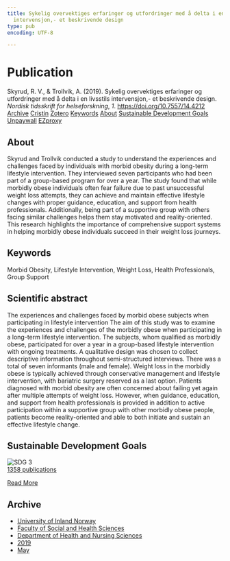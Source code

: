 ```yaml
---
title: Sykelig overvektiges erfaringer og utfordringer med å delta i en livsstils
  intervensjon,- et beskrivende design
type: pub
encoding: UTF-8

---
```

<h1>Publication</h1>
<article id="csl-bib-container-WTU9MBTA" class="csl-bib-container">
  <div class="csl-bib-body"> <div class="csl-entry">Skyrud, R. V., &#38; Trollvik, A. (2019). Sykelig overvektiges erfaringer og utfordringer med å delta i en livsstils intervensjon,- et beskrivende design. <i>Nordisk tidsskrift for helseforskning</i>, <i>1</i>. <a href="https://doi.org/10.7557/14.4212">https://doi.org/10.7557/14.4212</a></div> </div>
  <div class="csl-bib-buttons">
    <a href="#taxonomy-article-WTU9MBTA" alt="archive" class="csl-bib-button">Archive</a>
    <a href="https://app.cristin.no/results/show.jsf?id=1696326" alt="Cristin" class="csl-bib-button">Cristin</a>
    <a href="http://zotero.org/groups/5881554/items/WTU9MBTA" alt="Zotero" class="csl-bib-button">Zotero</a>
    <a href="#keywords-article-WTU9MBTA" alt="keywords" class="csl-bib-button">Keywords</a>
    <a href="#about-article-WTU9MBTA" alt="about_pub" class="csl-bib-button">About</a>
    <a href="#sdg-article-WTU9MBTA" alt="sdg" class="csl-bib-button">Sustainable Development Goals</a>
    <a href="https://septentrio.uit.no/index.php/helseforsk/article/download/4212/4657" alt="Unpaywall" class="csl-bib-button">Unpaywall</a>
    <a href="https://septentrio.uit.no/index.php/helseforsk/article/download/4212/4657" alt="EZproxy" class="csl-bib-button">EZproxy</a>
  </div>
  <div id="csl-bib-meta-container-WTU9MBTA"></div>
</article>
<div id="csl-bib-meta-WTU9MBTA" class="csl-bib-meta">
  <article id="about-article-WTU9MBTA" class="about_pub-article">
    <h1>About</h1>
    Skyrud and Trollvik conducted a study to understand the experiences and challenges faced by individuals with morbid obesity during a long-term lifestyle intervention. They interviewed seven participants who had been part of a group-based program for over a year. The study found that while morbidly obese individuals often fear failure due to past unsuccessful weight loss attempts, they can achieve and maintain effective lifestyle changes with proper guidance, education, and support from health professionals. Additionally, being part of a supportive group with others facing similar challenges helps them stay motivated and reality-oriented. This research highlights the importance of comprehensive support systems in helping morbidly obese individuals succeed in their weight loss journeys.
  </article>
  <article id="keywords-article-WTU9MBTA" class="keywords-article">
    <h1>Keywords</h1>
    Morbid Obesity, Lifestyle Intervention, Weight Loss, Health Professionals, Group Support
  </article>
  <article id="abstract-article-WTU9MBTA" class="abstract-article">
    <h1>Scientific abstract</h1>
    The experiences and challenges faced by morbid obese subjects when participating in lifestyle intervention  
The aim of this study was to examine the experiences and challenges of the morbidly obese when participating in a long-term lifestyle intervention. The subjects, whom qualified as morbidly obese, participated for over a year in a group-based lifestyle intervention with ongoing treatments. A qualitative design was chosen to collect descriptive information throughout semi-structured interviews. There was a total of seven informants (male and female). Weight loss in the morbidly obese is typically achieved through conservative management and lifestyle intervention, with bariatric surgery reserved as a last option. Patients diagnosed with morbid obesity are often concerned about failing yet again after multiple attempts of weight loss. However, when guidance, education, and support from health professionals is provided in addition to active participation within a supportive group with other morbidly obese people, patients become reality-oriented and able to both initiate and sustain an effective lifestyle change.
  </article>
  <article id="sdg-article-WTU9MBTA" class="sdg-article">
    <h1>Sustainable Development Goals</h1>
    <div class="sdg-container"><div id="sdg3" class="sdg">
        <img src="{{< params subfolder >}}images/sdg/sdg03_en.png" class="image" alt="SDG 3">
        <div class="sdg-overlay">
          <a href="{{< params subfolder >}}en/archive/?sdg=3#archive" class="sdg-publication-count"><span>1358</span> publications</a>
          <p><a href="https://sdgs.un.org/goals/goal3" class="sdg-read-more">Read More</a></p>
        </div>
      </div></div>
  </article>
  <article id="taxonomy-article-WTU9MBTA" class="taxonomy-article">
    <h1>Archive</h1>
    <ul>
      <li><a href="{{< params subfolder >}}en/archive/?key=3DCRN523">University of Inland Norway</a></li>
      <li><a href="{{< params subfolder >}}en/archive/?key=IDKFS3MX">Faculty of Social and Health Sciences</a></li>
      <li><a href="{{< params subfolder >}}en/archive/?key=GTV4ECMZ">Department of Health and Nursing Sciences</a></li>
      <li><a href="{{< params subfolder >}}en/archive/?key=E7THIEEM">2019</a></li>
      <li><a href="{{< params subfolder >}}en/archive/?key=DVX7L8D7">May</a></li>
    </ul>
  </article>
</div>
